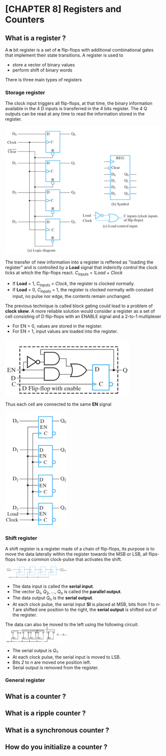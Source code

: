 # [CHAPTER 8] Registers and Counters
## What is a register ?
A **n** bit register is a set of **n** flip-flops with additional combinational gates that implement their state transitions.
A register is used to 
- store a vector of binary values 
- perform shift of binary words

There is three main types of registers 
### Storage register
The clock input triggers all flip-flops, at that time, the binary information available in the 4 D inputs is transferred in the 4 bits register.
The 4 Q outputs can be read at any time to read the information stored in the register.

<img src= ./images/chapter8/storageregister.png width = 600 />

The transfer of new information into a register is reffered as "loading the register" and is controlled by a **Load** signal that inderictly control the clock ticks at which the flip-flops react.
_C_<sub>inputs</sub> = !_Load_ + _Clock_

- If **Load** = 1, _C_<sub>inputs</sub> = _Clock_, the register is clocked normally. 
- If **Load** = 0, _C_<sub>inputs</sub> = 1, the register is clocked normally with constant input, no pulse nor edge, the contents remain unchanged.

The previous technique is called block gating could lead to a problem of **clock skew**.
A more reliable solution would consider a register as a set of cell consisting of D flip-flops with an ENABLE signal and a 2-to-1 multiplexer
- For EN = 0, values are stored in the register.
- For EN = 1, input values are loaded into the register.

<img src= ./images/chapter8/FFenable.png width = 400 />

Thus each cell are connected to the same **EN** signal

<img src= ./images/chapter8/FFenable1.png width = 200 />

### Shift register
A shift register is a register made of a chain of flip-flops, its purpose is to move the data laterally within the register towards the MSB or LSB, all flips-flops have a common clock-pulse that activates the shift.

<img src= ./images/chapter8/shiftregister.png width = 200 />

- The data input is called the **serial input**.
- The vector _Q_<sub>1</sub>, _Q_<sub>2</sub>, ..., _Q_<sub>n</sub> is called the **parallel output**.
- The data output _Q_<sub>n</sub> is the **serial output**.
- At each clock pulse, the serial input **SI** is placed at MSB, bits from _1_ to _n-1_ are shifted one position to the right, the **serial output** is shifted out of the register.

The data can also be moved to the left using the following circuit:
<img src= ./images/chapter8/shiftregister1.png width = 200 />

- The serial output is _Q_<sub>1</sub>.
- At each clock pulse, the serial input is moved to LSB.
- Bits _2_ to _n_ are moved one position left.
- Serial output is removed from the register.

### General register
## What is a counter ? 
## What is a ripple counter ?
## What is a synchronous counter ?
## How do you initialize a counter ?

